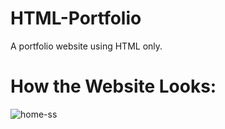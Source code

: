 # HTML-Portfolio
A portfolio website using HTML only.

# How the Website Looks:

![home-ss](https://github.com/tanvirgb/HTML-Portfolio/assets/155874294/bee22545-c2ed-4caa-8a35-7e2b149accb1)
